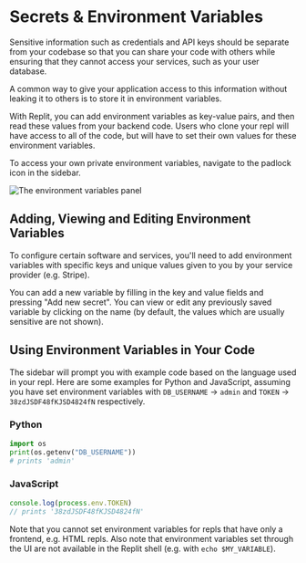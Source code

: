 # Secrets & Environment Variables

Sensitive information such as credentials and API keys should be separate from your codebase so that you can share your code with others while ensuring that they cannot access your services, such as your user database.

A common way to give your application access to this information without leaking it to others is to store it in environment variables.

With Replit, you can add environment variables as key-value pairs, and then read these values from your backend code. Users who clone your repl will have access to all of the code, but will have to set their own values for these environment variables.

To access your own private environment variables, navigate to the padlock icon in the sidebar.

![The environment variables panel](/images/repls/env-variables.png)

## Adding, Viewing and Editing Environment Variables

To configure certain software and services, you'll need to add environment variables with specific keys and unique values given to you by your service provider (e.g. Stripe).

You can add a new variable by filling in the key and value fields and pressing "Add new secret". You can view or edit any previously saved variable by clicking on the name (by default, the values which are usually sensitive are not shown).

## Using Environment Variables in Your Code

The sidebar will prompt you with example code based on the language used in your repl. Here are some examples for Python and JavaScript, assuming you have set environment variables with `DB_USERNAME` -> `admin` and `TOKEN` -> `38zdJSDF48fKJSD4824fN` respectively.

### Python

```python
import os
print(os.getenv("DB_USERNAME"))
# prints 'admin'
```

### JavaScript

```javascript
console.log(process.env.TOKEN)
// prints '38zdJSDF48fKJSD4824fN'
```

Note that you cannot set environment variables for repls that have only a frontend, e.g. HTML repls. Also note that environment variables set through the UI are not available in the Replit shell (e.g. with `echo $MY_VARIABLE`).
